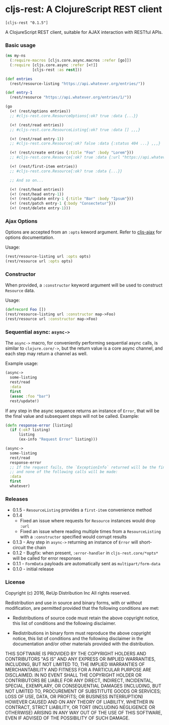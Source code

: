 # cljs-rest: A ClojureScript REST client

`[cljs-rest "0.1.5"]`

A ClojureScript REST client, suitable for AJAX interaction with RESTful APIs.

### Basic usage

```clojure
(ns my-ns
  (:require-macros [cljs.core.async.macros :refer [go]])
  (:require [cljs.core.async :refer [<!]]
            [cljs-rest :as rest]))

(def entries
  (rest/resource-listing "https://api.whatever.org/entries/"))

(def entry-1
  (rest/resource "https://api.whatever.org/entries/1/"))

(go
  (<! (rest/options entries))
  ;; #cljs-rest.core.ResourceOptions{:ok? true :data {...}}

  (<! (rest/read entries))
  ;; #cljs-rest.core.ResourceListing{:ok? true :data [] ,,,}

  (<! (rest/read entry-1))
  ;; #cljs-rest.core.Resource{:ok? false :data {:status 404 ...} ,,,}

  (<! (rest/create entries {:title "Foo" :body "Lorem"}))
  ;; #cljs-rest.core.Resource{:ok? true :data {:url "https://api.whatever.org/entries/1/" :title "Foo"} ...}

  (<! (rest/first-item entries))
  ;; #cljs-rest.core.Resource{:ok? true :data {...}}

  ;; And so on...

  (<! (rest/head entries))
  (<! (rest/head entry-1))
  (<! (rest/update entry-1 {:title "Bar" :body "Ipsum"}))
  (<! (rest/patch entry-1 {:body "Consectetur"}))
  (<! (rest/delete entry-1)))
```

### Ajax Options

Options are accepted from an `:opts` keword argument. Refer to [cljs-ajax](https://github.com/JulianBirch/cljs-ajax) for options documentation.

Usage:

```clojure
(rest/resource-listing url :opts opts)
(rest/resource url :opts opts)
```

### Constructor

When provided, a `:constructor` keyword argument will be used to construct `Resource` data.

Usage:

```clojure
(defrecord Foo [])
(rest/resource-listing url :constructor map->Foo)
(rest/resource url :constructor map->Foo)
```

### Sequential async: `async->`

The `async->` macro, for conveniently performing sequential async calls, is similar to `clojure.core/->`, but the return value is a core async channel, and each step may return a channel as well.

Example usage:

```clojure
(async->
  some-listing
  rest/read
  :data
  first
  (assoc :foo "bar")
  rest/update!)
```

If any step in the async sequence returns an instance of `Error`, that will be the final value and subsequent steps will not  be called. Example:

```clojure
(defn response-error [listing]
  (if (:ok? listing)
      listing
      (ex-info "Request Error" listing)))

(async->
  some-listing
  rest/read
  response-error
  ;; If the request fails, the `ExceptionInfo` returned will be the final value,
  ;; and none of the following calls will be made:
  :data
  first
  whatever)
```

### Releases

- 0.1.5 - `ResourceListing` provides a `first-item` convenience method
- 0.1.4
    - Fixed an issue where requests for `Resource` instances would drop `:url`
    - Fixed an issue where reading multiple times from a `ResourceListing` with a `:constructor` specified would corrupt results
- 0.1.3 - Any step in `async->` returning an instance of `Error` will short-circuit the chain
- 0.1.2 - Bugfix: when present, `:error-handler` in `cljs-rest.core/*opts*` will be called for error responses
- 0.1.1 - `FormData` payloads are automatically sent as `multipart/form-data`
- 0.1.0 - initial release

### License

Copyright (c) 2016, ReUp Distribution Inc
All rights reserved.

Redistribution and use in source and binary forms, with or without
modification, are permitted provided that the following conditions are met:

* Redistributions of source code must retain the above copyright notice, this
  list of conditions and the following disclaimer.

* Redistributions in binary form must reproduce the above copyright notice,
  this list of conditions and the following disclaimer in the documentation
  and/or other materials provided with the distribution.

THIS SOFTWARE IS PROVIDED BY THE COPYRIGHT HOLDERS AND CONTRIBUTORS "AS IS"
AND ANY EXPRESS OR IMPLIED WARRANTIES, INCLUDING, BUT NOT LIMITED TO, THE
IMPLIED WARRANTIES OF MERCHANTABILITY AND FITNESS FOR A PARTICULAR PURPOSE ARE
DISCLAIMED. IN NO EVENT SHALL THE COPYRIGHT HOLDER OR CONTRIBUTORS BE LIABLE
FOR ANY DIRECT, INDIRECT, INCIDENTAL, SPECIAL, EXEMPLARY, OR CONSEQUENTIAL
DAMAGES (INCLUDING, BUT NOT LIMITED TO, PROCUREMENT OF SUBSTITUTE GOODS OR
SERVICES; LOSS OF USE, DATA, OR PROFITS; OR BUSINESS INTERRUPTION) HOWEVER
CAUSED AND ON ANY THEORY OF LIABILITY, WHETHER IN CONTRACT, STRICT LIABILITY,
OR TORT (INCLUDING NEGLIGENCE OR OTHERWISE) ARISING IN ANY WAY OUT OF THE USE
OF THIS SOFTWARE, EVEN IF ADVISED OF THE POSSIBILITY OF SUCH DAMAGE.

